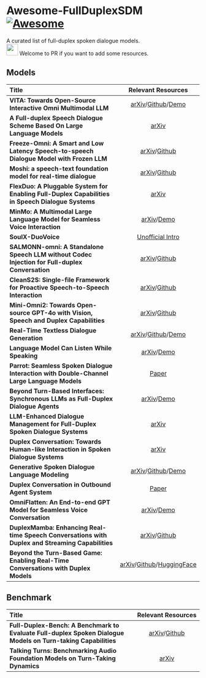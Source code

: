 # Awesome-FullDuplexSDM [![Awesome](https://cdn.rawgit.com/sindresorhus/awesome/d7305f38d29fed78fa85652e3a63e154dd8e8829/media/badge.svg)](https://github.com/Ruiqi-Yan/Awesome-FullDuplexSDM)
A curated list of full-duplex spoken dialogue models.  
<img height=30 src="https://raw.githubusercontent.com/Tarikul-Islam-Anik/Animated-Fluent-Emojis/master/Emojis/Hand%20gestures/Waving%20Hand.png"/> Welcome to PR if you want to add some resources.

## Models
| Title                                                                                                                                                                                                                                                                                               |                            Relevant&nbsp;Resources                                                                                                                                                                           |
|:----------------------------------------------------------------------------------------------------------------------------------------------------------------------------------------------------------------------------------------------------------------------------------------------------|:----------------------------------------------------------------------------------------------------------------------------------------------------------------------------------------------------------------------------:|
| **VITA: Towards Open-Source Interactive Omni Multimodal LLM**                                                                                                                                                                                                                                       |             [arXiv](https://arxiv.org/abs/2408.05211)/[Github](https://github.com/VITA-MLLM/VITA)/[Demo](https://vita-home.github.io/)                                                                                       |
| **A Full-duplex Speech Dialogue Scheme Based On Large Language Models**                                                                                                                                                                                                                             |             [arXiv](https://arxiv.org/abs/2405.19487)                                                                                                                                                                        |
| **Freeze-Omni: A Smart and Low Latency Speech-to-speech Dialogue Model with Frozen LLM**                                                                                                                                                                                                            |             [arXiv](https://arxiv.org/abs/2411.00774)/[Github](https://github.com/VITA-MLLM/Freeze-Omni)                                                                                                                     |
| **Moshi: a speech-text foundation model for real-time dialogue**                                                                                                                                                                                                                                    |             [arXiv](https://arxiv.org/abs/2410.00037)/[Github](https://github.com/kyutai-labs/moshi)                                                                                                                         |
| **FlexDuo: A Pluggable System for Enabling Full-Duplex Capabilities in Speech Dialogue Systems**                                                                                                                                                                                                    |             [arXiv](https://arxiv.org/abs/2502.13472)                                                                                                                                                                        |
| **MinMo: A Multimodal Large Language Model for Seamless Voice Interaction**                                                                                                                                                                                                                         |             [arXiv](https://arxiv.org/abs/2501.06282)/[Demo](https://funaudiollm.github.io/minmo/)                                                                                                                           |
| **SoulX-DuoVoice**                                                                                                                                                                                                                                                                                  |             [Unofficial Intro](https://zhuanlan.zhihu.com/p/1926352123244832218)                                                                                                                                             |
| **SALMONN-omni: A Standalone Speech LLM without Codec Injection for Full-duplex Conversation**                                                                                                                                                                                                      |             [arXiv](https://arxiv.org/abs/2505.17060)/[Github](https://github.com/bytedance/SALMONN)                                                                                                                         |
| **CleanS2S: Single-file Framework for Proactive Speech-to-Speech Interaction**                                                                                                                                                                                                                      |             [arXiv](https://arxiv.org/abs/2506.01268)/[Github](https://github.com/opendilab/CleanS2S)                                                                                                                        |
| **Mini-Omni2: Towards Open-source GPT-4o with Vision, Speech and Duplex Capabilities**                                                                                                                                                                                                              |             [arXiv](https://arxiv.org/abs/2410.11190)/[Github](https://github.com/gpt-omni/mini-omni2)                                                                                                                       |
| **Real-Time Textless Dialogue Generation**                                                                                                                                                                                                                                                          |             [arXiv](https://arxiv.org/abs/2501.04877)/[Github](https://github.com/mailong25/rts2s-dg)/[Demo](https://mailong25.github.io/rts2s-dg/)                                                                          |
| **Language Model Can Listen While Speaking**                                                                                                                                                                                                                                                        |             [arXiv](https://arxiv.org/abs/2408.02622)/[Demo](https://ziyang.tech/LSLM/)                                                                                                                                      |
| **Parrot: Seamless Spoken Dialogue Interaction with Double-Channel Large Language Models**                                                                                                                                                                                                          |             [Paper](https://openreview.net/pdf?id=73EDGbG6mB)                                                                                                                                                                |
| **Beyond Turn-Based Interfaces: Synchronous LLMs as Full-Duplex Dialogue Agents**                                                                                                                                                                                                                   |             [arXiv](https://arxiv.org/abs/2409.15594)/[Demo](https://syncllm.cs.washington.edu/)                                                                                                                             |
| **LLM-Enhanced Dialogue Management for Full-Duplex Spoken Dialogue Systems**                                                                                                                                                                                                                        |             [arXiv](https://arxiv.org/abs/2502.14145)                                                                                                                                                                        |
| **Duplex Conversation: Towards Human-like Interaction in Spoken Dialogue Systems**                                                                                                                                                                                                                  |             [arXiv](https://arxiv.org/abs/2205.15060)                                                                                                                                                                        |
| **Generative Spoken Dialogue Language Modeling**                                                                                                                                                                                                                                                    |             [arXiv](https://arxiv.org/abs/2203.16502)/[Github](https://github.com/facebookresearch/fairseq/tree/main/examples/textless_nlp/dgslm)/[Demo](https://speechbot.github.io/dgslm/)                                 |
| **Duplex Conversation in Outbound Agent System**                                                                                                                                                                                                                                                    |             [Paper](https://www.isca-archive.org/interspeech_2021/jin21b_interspeech.html)                                                                                                                                   |
| **OmniFlatten: An End-to-end GPT Model for Seamless Voice Conversation**                                                                                                                                                                                                                            |             [arXiv](https://arxiv.org/abs/2410.17799)/[Demo](https://omniflatten.github.io/)                                                                                                                                 |
| **DuplexMamba: Enhancing Real-time Speech Conversations with Duplex and Streaming Capabilities**                                                                                                                                                                                                    |             [arXiv](https://arxiv.org/abs/2502.11123)/[Github](https://github.com/khfs/DuplexMamba)                                                                                                                          |
| **Beyond the Turn-Based Game: Enabling Real-Time Conversations with Duplex Models**                                                                                                                                                                                                                 |             [arXiv](https://arxiv.org/abs/2406.15718)/[Github](https://github.com/thunlp/duplex-model)/[HuggingFace](https://huggingface.co/datasets/xinrongzhang2022/Duplex-UltraChat)                                      |



## Benchmark
| Title                                                                                                                                                                                                                                                                                               |                            Relevant&nbsp;Resources                                                                                                                                                                           |
|:----------------------------------------------------------------------------------------------------------------------------------------------------------------------------------------------------------------------------------------------------------------------------------------------------|:----------------------------------------------------------------------------------------------------------------------------------------------------------------------------------------------------------------------------:|
| **Full-Duplex-Bench: A Benchmark to Evaluate Full-duplex Spoken Dialogue Models on Turn-taking Capabilities**                                                                                                                                                                                       |             [arXiv](https://arxiv.org/abs/2503.04721)/[Github](https://github.com/DanielLin94144/Full-Duplex-Bench)                                                                                                          |
| **Talking Turns: Benchmarking Audio Foundation Models on Turn-Taking Dynamics**                                                                                                                                                                                                                     |             [arXiv](https://arxiv.org/abs/2503.01174)                                                                                                                                                                        |




